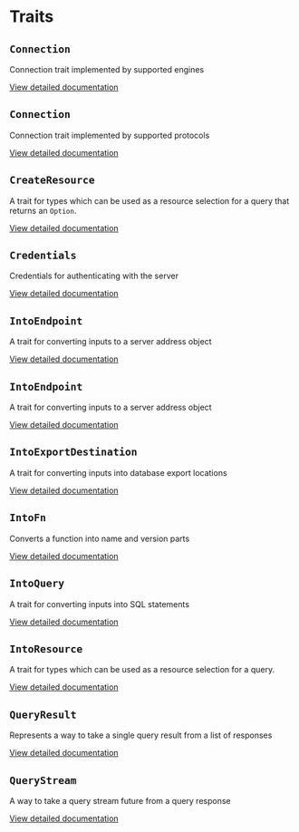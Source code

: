 # Traits

## `Connection`

Connection trait implemented by supported engines

[View detailed documentation](trait_connection.md)

## `Connection`

Connection trait implemented by supported protocols

[View detailed documentation](trait_connection.md)

## `CreateResource`

A trait for types which can be used as a resource selection for a query that returns an `Option`.

[View detailed documentation](trait_createresource.md)

## `Credentials`

Credentials for authenticating with the server

[View detailed documentation](trait_credentials.md)

## `IntoEndpoint`

A trait for converting inputs to a server address object

[View detailed documentation](trait_intoendpoint.md)

## `IntoEndpoint`

A trait for converting inputs to a server address object

[View detailed documentation](trait_intoendpoint.md)

## `IntoExportDestination`

A trait for converting inputs into database export locations

[View detailed documentation](trait_intoexportdestination.md)

## `IntoFn`

Converts a function into name and version parts

[View detailed documentation](trait_intofn.md)

## `IntoQuery`

A trait for converting inputs into SQL statements

[View detailed documentation](trait_intoquery.md)

## `IntoResource`

A trait for types which can be used as a resource selection for a query.

[View detailed documentation](trait_intoresource.md)

## `QueryResult`

Represents a way to take a single query result from a list of responses

[View detailed documentation](trait_queryresult.md)

## `QueryStream`

A way to take a query stream future from a query response

[View detailed documentation](trait_querystream.md)

